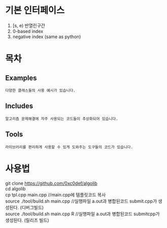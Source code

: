 # 기본 인터페이스
  1. [s, e) 반열린구간
  2. 0-based index
  3. negative index (same as python)

# 목차
  ## Examples
    다양한 클래스들의 사용 예시가 있습니다.
  ## Includes
    알고리즘 문제해결에 자주 사용되는 코드들이 추상화되어 있습니다.
   ## Tools
    라이브러리를 편리하게 사용할 수 있게 도와주는 도구들의 코드가 있습니다.

# 사용법
git clone https://github.com/0xc0def/algolib  
cd algolib  
cp tpl.cpp main.cpp //main.cpp에 템플릿코드 복사  
source ./tool/build.sh main.cpp //실행파일 a.out과 병합된코드 submit.cpp가 생성된다. (디버그빌드)  
source ./tool/build.sh main.cpp R //실행파일 a.out과 병합된코드 submitcpp가 생성된다. (릴리즈 빌드) 
